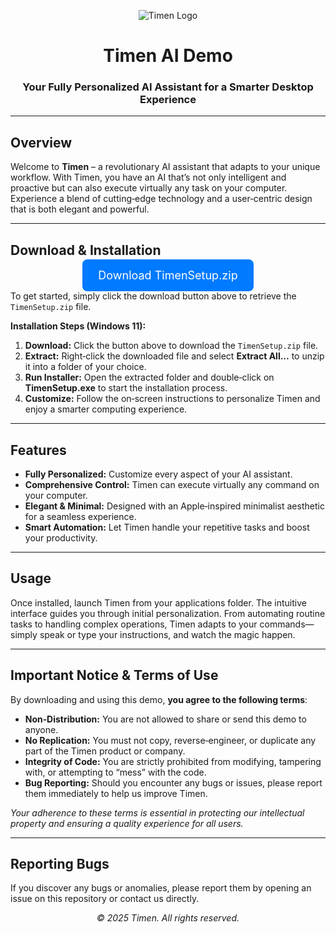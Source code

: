 <p align="center">
  <img src="https://via.placeholder.com/300x100?text=Timen" alt="Timen Logo" />
</p>

<h1 align="center">Timen AI Demo</h1>
<h3 align="center">Your Fully Personalized AI Assistant for a Smarter Desktop Experience</h3>

---

## Overview

Welcome to **Timen** – a revolutionary AI assistant that adapts to your unique workflow. With Timen, you have an AI that’s not only intelligent and proactive but can also execute virtually any task on your computer. Experience a blend of cutting‑edge technology and a user‑centric design that is both elegant and powerful.

---

## Download & Installation

<p align="center">
  <a href="TimenSetup.zip" style="background-color: #007aff; color: #ffffff; padding: 15px 25px; font-size: 18px; text-decoration: none; border-radius: 8px;">Download TimenSetup.zip</a>
</p>

To get started, simply click the download button above to retrieve the `TimenSetup.zip` file.

**Installation Steps (Windows 11):**

1. **Download:** Click the button above to download the `TimenSetup.zip` file.
2. **Extract:** Right‑click the downloaded file and select **Extract All...** to unzip it into a folder of your choice.
3. **Run Installer:** Open the extracted folder and double‑click on **TimenSetup.exe** to start the installation process.
4. **Customize:** Follow the on‑screen instructions to personalize Timen and enjoy a smarter computing experience.

---

## Features

- **Fully Personalized:** Customize every aspect of your AI assistant.
- **Comprehensive Control:** Timen can execute virtually any command on your computer.
- **Elegant & Minimal:** Designed with an Apple‑inspired minimalist aesthetic for a seamless experience.
- **Smart Automation:** Let Timen handle your repetitive tasks and boost your productivity.

---

## Usage

Once installed, launch Timen from your applications folder. The intuitive interface guides you through initial personalization. From automating routine tasks to handling complex operations, Timen adapts to your commands—simply speak or type your instructions, and watch the magic happen.

---

## Important Notice & Terms of Use

By downloading and using this demo, **you agree to the following terms**:

- **Non‑Distribution:** You are not allowed to share or send this demo to anyone.
- **No Replication:** You must not copy, reverse‑engineer, or duplicate any part of the Timen product or company.
- **Integrity of Code:** You are strictly prohibited from modifying, tampering with, or attempting to “mess” with the code.
- **Bug Reporting:** Should you encounter any bugs or issues, please report them immediately to help us improve Timen.

*Your adherence to these terms is essential in protecting our intellectual property and ensuring a quality experience for all users.*

---

## Reporting Bugs

If you discover any bugs or anomalies, please report them by opening an issue on this repository or contact us directly.

<p align="center">
  <em>© 2025 Timen. All rights reserved.</em>
</p>
